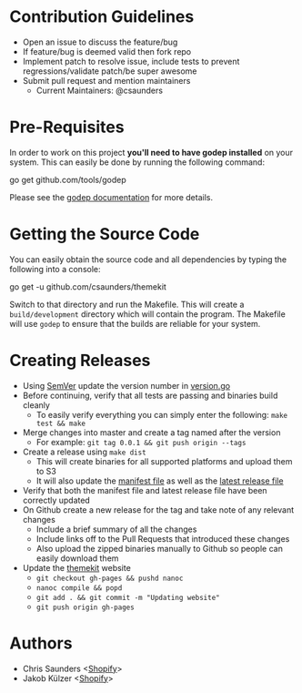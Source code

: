 # Contribution Guidelines

- Open an issue to discuss the feature/bug
- If feature/bug is deemed valid then fork repo
- Implement patch to resolve issue, include tests to prevent regressions/validate patch/be super awesome
- Submit pull request and mention maintainers
  - Current Maintainers: @csaunders

# Pre-Requisites

In order to work on this project **you'll need to have godep installed** on your system. This can easily
be done by running the following command:

  go get github.com/tools/godep

Please see the [godep documentation](https://github.com/tools/godep) for more details.

# Getting the Source Code

You can easily obtain the source code and all dependencies by typing the following into a console:

  go get -u github.com/csaunders/themekit

Switch to that directory and run the Makefile. This will create a `build/development` directory which will
contain the program. The Makefile will use `godep` to ensure that the builds are reliable for your system.

# Creating Releases

- Using [SemVer](http://semver.org/) update the version number in [version.go](version.go)
- Before continuing, verify that all tests are passing and binaries build cleanly
  - To easily verify everything you can simply enter the following: `make test && make`
- Merge changes into master and create a tag named after the version
  - For example: `git tag 0.0.1 && git push origin --tags`
- Create a release using `make dist`
  - This will create binaries for all supported platforms and upload them to S3
  - It will also update the [manifest file](https://shopify-themekit.s3.amazonaws.com/releases/all.json) as well as the [latest release file](https://shopify-themekit.s3.amazonaws.com/releases/latest.json)
- Verify that both the manifest file and latest release file have been correctly updated
- On Github create a new release for the tag and take note of any relevant changes
  - Include a brief summary of all the changes
  - Include links off to the Pull Requests that introduced these changes
  - Also upload the zipped binaries manually to Github so people can easily download them
- Update the [themekit](http://themekit.cat) website
  - `git checkout gh-pages && pushd nanoc`
  - `nanoc compile && popd`
  - `git add . && git commit -m "Updating website"`
  - `git push origin gh-pages`

# Authors

- Chris Saunders <[Shopify](https://shopify.com)>
- Jakob Külzer <[Shopify](https://shopify.com)>
